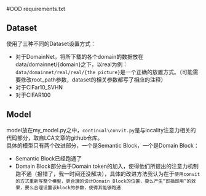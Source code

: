 #OOD 
requirements.txt
## Dataset
使用了三种不同的Dataset设置方式：  
- 对于DomainNet，将所下载的各个domain的数据放在data/domainnet/{domain}之下，以real为例：` data/domainnet/real/real/{the picture}`是一个正确的放置方式。（可能需要修改root_path参数，dataset的相关参数都写了相应的注释）
- 对于CiFar10_SVHN
- 对于CIFAR100

## Model
model放在my_model.py之中，`continual\convit.py`是与locality注意力相关的代码部分，取自LCA文章的github仓库。  
具体的模型只有两个改进部分，一个是Semantic Block，一个是Domain Block：
- Semantic Block已经跑通了
- Domain Block部分由于Domain token的加入，使得他们所提出的注意力机制跑不通（报错了，我一时间还没解决），具体的改进方法我认为在于`使用convit的方式重新写整个模型，更合理的设计Domain Block的位置，要么产生“即插即用”的效果，要么合理设置该block的参数，使得其能够跑通 `